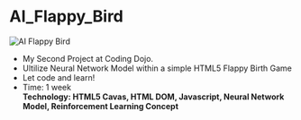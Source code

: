 # AI_Flappy_Bird
![AI Flappy Bird](https://i.imgur.com/2DPQAnN.png)
* My Second Project at Coding Dojo.<br>
* Ultilize Neural Network Model within a simple HTML5 Flappy Birth Game <br>
* Let code and learn! <br>
* Time: 1 week <br>
**Technology: HTML5 Cavas, HTML DOM, Javascript, Neural Network Model, Reinforcement Learning Concept**
